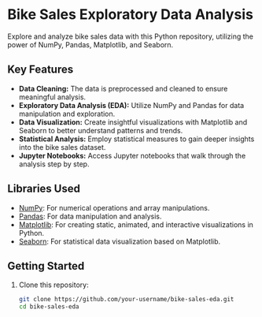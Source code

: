 # Bike Sales Exploratory Data Analysis

Explore and analyze bike sales data with this Python repository, utilizing the power of NumPy, Pandas, Matplotlib, and Seaborn.

## Key Features

- **Data Cleaning:** The data is preprocessed and cleaned to ensure meaningful analysis.
- **Exploratory Data Analysis (EDA):** Utilize NumPy and Pandas for data manipulation and exploration.
- **Data Visualization:** Create insightful visualizations with Matplotlib and Seaborn to better understand patterns and trends.
- **Statistical Analysis:** Employ statistical measures to gain deeper insights into the bike sales dataset.
- **Jupyter Notebooks:** Access Jupyter notebooks that walk through the analysis step by step.

## Libraries Used

- [NumPy](https://numpy.org/): For numerical operations and array manipulations.
- [Pandas](https://pandas.pydata.org/): For data manipulation and analysis.
- [Matplotlib](https://matplotlib.org/): For creating static, animated, and interactive visualizations in Python.
- [Seaborn](https://seaborn.pydata.org/): For statistical data visualization based on Matplotlib.

## Getting Started

1. Clone this repository:

   ```bash
   git clone https://github.com/your-username/bike-sales-eda.git
   cd bike-sales-eda
